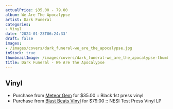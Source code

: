 ```yaml
---
actualPrice: $35.00 - 79.00
album: We Are The Apocalypse
artist: Dark Funeral
categories:
- Vinyl
date: '2024-01-23T06:24:33'
draft: false
images:
- /images/covers/dark_funeral-we_are_the_apocalypse.jpg
inStock: true
thumbnailImage: /images/covers/dark_funeral-we_are_the_apocalypse-thumb.jpg
title: Dark Funeral - We Are The Apocalypse
---
```


## Vinyl
* Purchase from [Meteor Gem](https://meteor-gem.com/products/dark-funeral-we-are-the-apocalypse-lp) for $35.00 :: Black 1st press vinyl
* Purchase from [Blast Beats Vinyl](https://blastbeatsvinyl.com/products/test-pressing-dark-funeral-we-are-the-apocalypse-nesi-test-press-vinyl-lp) for $79.00 :: NESI Test Press Vinyl LP
